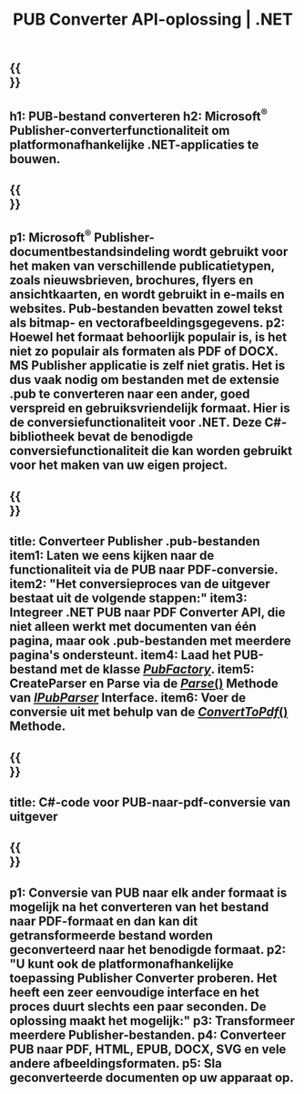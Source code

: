 ﻿---
translation: true
template: /_templates/conversion-net.md
title: PUB Converter API-oplossing | .NET
url: /net/conversion/
description: Converteer Microsoft Publisher-bestanden Programmatisch via C#-bibliotheek. Eenvoudige API-oplossing om uw eigen PUB-converter .NET-project te bouwen.
metakeywords: pub net converter, converteer pub-bestand net, pub c# converter, converteer pub-bestand c#
family: pub
platformtag: net
feature: conversion
---

{{<section banner>}}
---
h1: PUB-bestand converteren
h2: Microsoft<sup>®</sup> Publisher-converterfunctionaliteit om platformonafhankelijke .NET-applicaties te bouwen.
---

{{<section overview>}}
---
p1: Microsoft<sup>®</sup> Publisher-documentbestandsindeling wordt gebruikt voor het maken van verschillende publicatietypen, zoals nieuwsbrieven, brochures, flyers en ansichtkaarten, en wordt gebruikt in e-mails en websites. Pub-bestanden bevatten zowel tekst als bitmap- en vectorafbeeldingsgegevens.
p2: Hoewel het formaat behoorlijk populair is, is het niet zo populair als formaten als PDF of DOCX. MS Publisher applicatie is zelf niet gratis. Het is dus vaak nodig om bestanden met de extensie .pub te converteren naar een ander, goed verspreid en gebruiksvriendelijk formaat. Hier is de conversiefunctionaliteit voor .NET. Deze C#-bibliotheek bevat de benodigde conversiefunctionaliteit die kan worden gebruikt voor het maken van uw eigen project.
---

{{<section feature1>}}
---
title: Converteer Publisher .pub-bestanden
item1: Laten we eens kijken naar de functionaliteit via de PUB naar PDF-conversie.
item2: "Het conversieproces van de uitgever bestaat uit de volgende stappen:"
item3: Integreer .NET PUB naar PDF Converter API, die niet alleen werkt met documenten van één pagina, maar ook .pub-bestanden met meerdere pagina's ondersteunt.
item4: Laad het PUB-bestand met de klasse [*PubFactory*](https://reference.aspose.com/pub/net/aspose.pub/pubfactory/).
item5: CreateParser en Parse via de [*Parse*()](https://reference.aspose.com/pub/net/aspose.pub/ipubparser/parse/) Methode van [*IPubParser*](https://reference.aspose.com/pub/net/aspose.pub/ipubparser/) Interface.
item6: Voer de conversie uit met behulp van de [*ConvertToPdf*()](https://reference.aspose.com/pub/net/aspose.pub/ipdfconverter/converttopdf/) Methode.
---

{{<section codeexample>}}
---
title: C#-code voor PUB-naar-pdf-conversie van uitgever
---

{{<section summary>}}
---
p1: Conversie van PUB naar elk ander formaat is mogelijk na het converteren van het bestand naar PDF-formaat en dan kan dit getransformeerde bestand worden geconverteerd naar het benodigde formaat.
p2: "U kunt ook de platformonafhankelijke toepassing Publisher Converter proberen. Het heeft een zeer eenvoudige interface en het proces duurt slechts een paar seconden. De oplossing maakt het mogelijk:"
p3: Transformeer meerdere Publisher-bestanden.
p4: Converteer PUB naar PDF, HTML, EPUB, DOCX, SVG en vele andere afbeeldingsformaten.
p5: Sla geconverteerde documenten op uw apparaat op.
---

